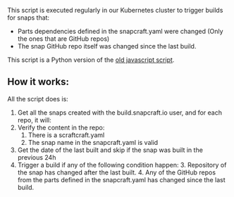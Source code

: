 This script is executed regularly in our Kubernetes cluster to trigger builds for snaps that:
- Parts dependencies defined in the snapcraft.yaml were changed (Only the ones that are GitHub repos)
- The snap GitHub repo itself was changed since the last build.

This script is a Python version of the [old javascript script](https://github.com/canonical-web-and-design/build.snapcraft.io/blob/master/src/server/scripts/poller.js).

## How it works:

All the script does is:

1. Get all the snaps created with the build.snapcraft.io user, and for each repo, it will:
2. Verify the content in the repo:
    1. There is a scraftcraft.yaml
    2. The snap name in the snapcraft.yaml is valid
3. Get the date of the last built and skip if the snap was built in the previous 24h
4. Trigger a build if any of the following condition happen:
    3. Repository of the snap has changed after the last built.
    4. Any of the GitHub repos from the parts defined in the snapcraft.yaml has changed since the last build.
